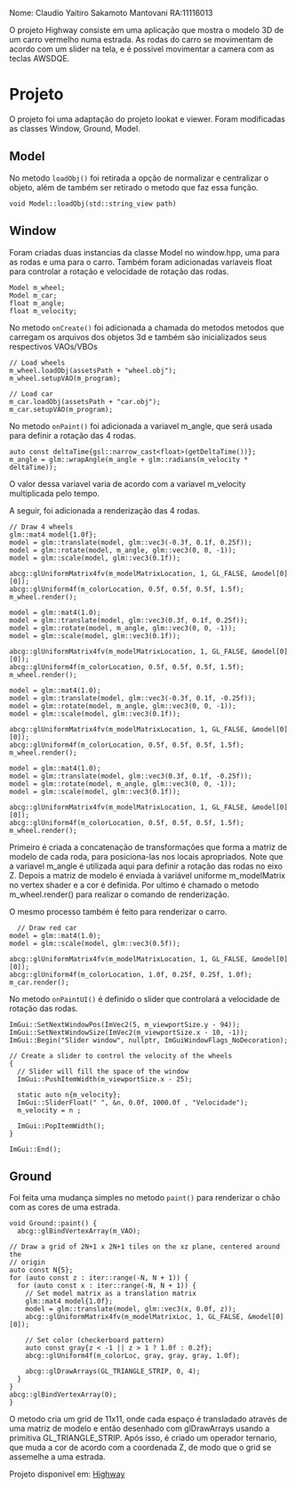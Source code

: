 Nome: Claudio Yaitiro Sakamoto Mantovani RA:11116013

O projeto Highway consiste em uma aplicação que mostra o modelo 3D de um carro vermelho numa estrada. As rodas do carro se movimentam de acordo com um slider na tela, e é possivel movimentar a camera com as teclas AWSDQE.

# Projeto
O projeto foi uma adaptação do projeto lookat e viewer. Foram modificadas as classes Window, Ground, Model.

## Model
No metodo `loadObj()` foi retirada a opção de normalizar e centralizar o objeto, além de também ser retirado o metodo que faz essa função.

    void Model::loadObj(std::string_view path)

## Window
Foram criadas duas instancias da classe Model no window.hpp, uma para as rodas e uma para o carro. Também foram adicionadas variaveis float para controlar a rotação e velocidade de rotação das rodas.

    Model m_wheel;
    Model m_car;
    float m_angle;
    float m_velocity;

No metodo `onCreate()` foi adicionada a chamada do metodos metodos que carregam os arquivos dos objetos 3d e também são inicializados seus respectivos VAOs/VBOs

    // Load wheels
    m_wheel.loadObj(assetsPath + "wheel.obj");
    m_wheel.setupVAO(m_program);
  
    // Load car
    m_car.loadObj(assetsPath + "car.obj");
    m_car.setupVAO(m_program);

  No metodo `onPaint()` foi adicionada a variavel m_angle, que será usada para definir a rotação das 4 rodas.
  
    auto const deltaTime{gsl::narrow_cast<float>(getDeltaTime())};
    m_angle = glm::wrapAngle(m_angle + glm::radians(m_velocity * deltaTime));

  O valor dessa variavel varia de acordo com a variavel m_velocity multiplicada pelo tempo.

  
  A seguir, foi adicionada a renderização das 4 rodas.

    // Draw 4 wheels
    glm::mat4 model{1.0f};
    model = glm::translate(model, glm::vec3(-0.3f, 0.1f, 0.25f));
    model = glm::rotate(model, m_angle, glm::vec3(0, 0, -1));
    model = glm::scale(model, glm::vec3(0.1f));
  
    abcg::glUniformMatrix4fv(m_modelMatrixLocation, 1, GL_FALSE, &model[0][0]);
    abcg::glUniform4f(m_colorLocation, 0.5f, 0.5f, 0.5f, 1.5f);
    m_wheel.render();
  
    model = glm::mat4(1.0);
    model = glm::translate(model, glm::vec3(0.3f, 0.1f, 0.25f));
    model = glm::rotate(model, m_angle, glm::vec3(0, 0, -1));
    model = glm::scale(model, glm::vec3(0.1f));
  
    abcg::glUniformMatrix4fv(m_modelMatrixLocation, 1, GL_FALSE, &model[0][0]);
    abcg::glUniform4f(m_colorLocation, 0.5f, 0.5f, 0.5f, 1.5f);
    m_wheel.render();
  
    model = glm::mat4(1.0);
    model = glm::translate(model, glm::vec3(-0.3f, 0.1f, -0.25f));
    model = glm::rotate(model, m_angle, glm::vec3(0, 0, -1));
    model = glm::scale(model, glm::vec3(0.1f));
  
    abcg::glUniformMatrix4fv(m_modelMatrixLocation, 1, GL_FALSE, &model[0][0]);
    abcg::glUniform4f(m_colorLocation, 0.5f, 0.5f, 0.5f, 1.5f);
    m_wheel.render();
  
    model = glm::mat4(1.0);
    model = glm::translate(model, glm::vec3(0.3f, 0.1f, -0.25f));
    model = glm::rotate(model, m_angle, glm::vec3(0, 0, -1));
    model = glm::scale(model, glm::vec3(0.1f));
  
    abcg::glUniformMatrix4fv(m_modelMatrixLocation, 1, GL_FALSE, &model[0][0]);
    abcg::glUniform4f(m_colorLocation, 0.5f, 0.5f, 0.5f, 1.5f);
    m_wheel.render();

  Primeiro é criada a concatenação de transformações que forma a matriz de modelo de cada roda, para posiciona-las nos locais apropriados. Note que a variavel m_angle é utilizada aqui para definir a rotação das rodas no eixo Z. Depois a matriz de modelo é enviada à variável uniforme m_modelMatrix no vertex shader e a cor é definida. Por ultimo é chamado o metodo m_wheel.render() para realizar o comando de renderização.

  O mesmo processo também é feito para renderizar o carro.

      // Draw red car
    model = glm::mat4(1.0);
    model = glm::scale(model, glm::vec3(0.5f));
  
    abcg::glUniformMatrix4fv(m_modelMatrixLocation, 1, GL_FALSE, &model[0][0]);
    abcg::glUniform4f(m_colorLocation, 1.0f, 0.25f, 0.25f, 1.0f);
    m_car.render();
  
  No metodo `onPaintUI()` é definido o slider que controlará a velocidade de rotação das rodas.
  
    ImGui::SetNextWindowPos(ImVec2(5, m_viewportSize.y - 94));
    ImGui::SetNextWindowSize(ImVec2(m_viewportSize.x - 10, -1));
    ImGui::Begin("Slider window", nullptr, ImGuiWindowFlags_NoDecoration);
  
    // Create a slider to control the velocity of the wheels
    {
      // Slider will fill the space of the window
      ImGui::PushItemWidth(m_viewportSize.x - 25);
  
      static auto n{m_velocity};
      ImGui::SliderFloat(" ", &n, 0.0f, 1000.0f , "Velocidade");
      m_velocity = n ;
  
      ImGui::PopItemWidth();
    }
  
    ImGui::End();

## Ground

Foi feita uma mudança simples no metodo `paint()` para renderizar o chão com as cores de uma estrada.

    void Ground::paint() {
      abcg::glBindVertexArray(m_VAO);
  
    // Draw a grid of 2N+1 x 2N+1 tiles on the xz plane, centered around the
    // origin
    auto const N{5};
    for (auto const z : iter::range(-N, N + 1)) {
      for (auto const x : iter::range(-N, N + 1)) {
        // Set model matrix as a translation matrix
        glm::mat4 model{1.0f};
        model = glm::translate(model, glm::vec3(x, 0.0f, z));
        abcg::glUniformMatrix4fv(m_modelMatrixLoc, 1, GL_FALSE, &model[0][0]);
  
        // Set color (checkerboard pattern)
        auto const gray{z < -1 || z > 1 ? 1.0f : 0.2f};
        abcg::glUniform4f(m_colorLoc, gray, gray, gray, 1.0f);
  
        abcg::glDrawArrays(GL_TRIANGLE_STRIP, 0, 4);
      }
    }
    abcg::glBindVertexArray(0);
    }

O metodo cria um grid de 11x11, onde cada espaço é transladado através de uma matriz de modelo e então desenhado com glDrawArrays usando a primitiva GL_TRIANGLE_STRIP.
Após isso, é criado um operador ternario, que muda a cor de acordo com a coordenada Z, de modo que o grid se assemelhe a uma estrada.
  
Projeto disponivel em:
[Highway](https://botpaja.github.io/abcg/highway/)
  

